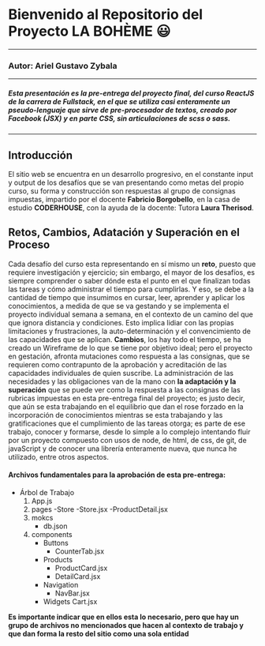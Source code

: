 # Bienvenido al Repositorio del Proyecto LA BOHÈME :smiley:
___
### **Autor**: Ariel Gustavo Zybala
___
##### *Esta presentación es la pre-entrega del proyecto final, del curso ReactJS de la carrera de Fullstack, en el que se utiliza casi enteramente un pseudo-lenguaje que sirve de pre-procesador de textos, creado por Facebook (JSX) y en parte CSS, sin articulaciones de scss o sass.*
___


## Introducción

El sitio web se encuentra en un desarrollo progresivo, en el constante input y output de los desafíos que se van presentando como metas del propio curso, su forma y construcción son respuestas al grupo de consignas impuestas, impartido por el docente **Fabricio Borgobello**, en la casa de estudio **CODERHOUSE**, con la ayuda de la docente: Tutora **Laura Therisod**.


## Retos, Cambios, Adatación y Superación en el Proceso
Cada desafío del curso esta representando en sí mismo un **reto**, puesto que requiere investigación y ejercicio; sin embargo, el mayor de los desafíos, es siempre comprender o saber dónde esta el punto en el que finalizan todas las tareas y cómo administrar el tiempo para cumplirlas. Y eso, se debe a la cantidad de tiempo que insumimos en cursar, leer, aprender y aplicar los conocimientos, a medida de que se va gestando y se implementa el proyecto individual semana a semana, en el contexto de un camino del que que ignora distancia y condiciones. Esto implica lidiar con las propias limitaciones y frustraciones, la auto-determinación y el convencimiento de las capacidades que se aplican.
**Cambios**, los hay todo el tiempo, se ha creado un Wireframe de lo que se tiene por objetivo ideal; pero el proyecto en gestación, afronta mutaciones como respuesta a las consignas, que se requieren como contrapunto de la aprobación y acreditación de las capacidades individuales de quien suscribe. 
La administración de las necesidades y las obligaciones van de la mano con **la adaptación y la superación** que se puede ver como la respuesta a las consignas de las rubricas impuestas en esta pre-entrega final del proyecto; es justo decir, que aún se esta trabajando en el equilibrio que dan el rose forzado en la incorporación de conocimientos mientras se esta trabajando y las gratificaciones que el cumplimiento de las tareas otorga; es parte de ese trabajo, conocer y formarse, desde lo simple a lo complejo intentando fluir por un proyecto compuesto con usos de node, de html, de css, de git, de javaScript y de conocer una librería enteramente nueva, que nunca he utilizado, entre otros aspectos.


#### Archivos fundamentales para la aprobación de esta pre-entrega:
* Árbol de Trabajo
    1. App.js
    2. pages
        -Store
         -Store.jsx
         -ProductDetail.jsx
    3. mokcs
        - db.json
    4. components
        - Buttons
            - CounterTab.jsx
        - Products
            - ProductCard.jsx
            - DetailCard.jsx
        - Navigation
            - NavBar.jsx
        - Widgets
            Cart.jsx

**Es importante indicar que en ellos esta lo necesario, pero que hay un grupo de archivos no mencionados que hacen al contexto de trabajo y que dan forma la resto del sitio como una sola entidad**